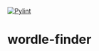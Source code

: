 [![Pylint](https://github.com/keithwegner/wordle-finder/actions/workflows/pylint.yml/badge.svg)](https://github.com/keithwegner/wordle-finder/actions/workflows/pylint.yml)
# wordle-finder
